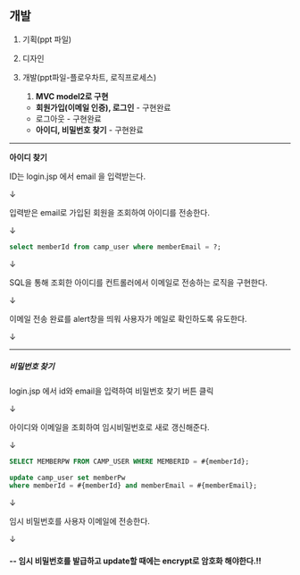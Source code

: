 ## 개발

1. 기획(ppt 파일)

2. 디자인

3. 개발(ppt파일-플로우차트, 로직프로세스)

   1. **MVC model2로 구현**

   - **회원가입(이메일 인증), 로그인** - 구현완료
   - 로그아웃 - 구현완료
   - **아이디, 비밀번호 찾기** -  구현완료



---

**아이디 찾기**

ID는 login.jsp 에서 email 을 입력받는다.

↓

입력받은 email로 가입된 회원을 조회하여 아이디를 전송한다.

↓

```sql
select memberId from camp_user where memberEmail = ?;
```

↓

SQL을 통해 조회한 아이디를 컨트롤러에서 이메일로 전송하는 로직을 구현한다.

↓

이메일 전송 완료를 alert창을 띄워 사용자가 메일로 확인하도록 유도한다.

↓

----



##### 비밀번호 찾기

login.jsp 에서 id와 email을 입력하여 비밀번호 찾기 버튼 클릭

↓

아이디와 이메일을 조회하여 임시비밀번호로 새로 갱신해준다.

↓

```sql
SELECT MEMBERPW FROM CAMP_USER WHERE MEMBERID = #{memberId};
```



```sql
update camp_user set memberPw 
where memberId = #{memberId} and memberEmail = #{memberEmail};
```

↓

임시 비밀번호를 사용자 이메일에 전송한다.

↓



#### **-- 임시 비밀번호를 발급하고 update할 때에는 encrypt로 암호화 해야한다.!!**